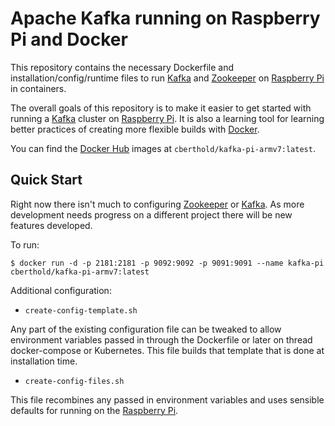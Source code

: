 # Apache Kafka running on Raspberry Pi and Docker

This repository contains the necessary Dockerfile and
installation/config/runtime files to run [Kafka] and [Zookeeper] on [Raspberry Pi] in containers.

The overall goals of this repository is to make it easier to get started
with running a [Kafka] cluster on [Raspberry Pi].  It is also a learning
tool for learning better practices of creating more flexible builds with
[Docker].

You can find the [Docker Hub] images at `cberthold/kafka-pi-armv7:latest`.

## Quick Start

Right now there isn't much to configuring [Zookeeper] or [Kafka].  As more
development needs progress on a different project there will be new features
developed.

To run:
```# Run docker in daemon mode and expose ports
$ docker run -d -p 2181:2181 -p 9092:9092 -p 9091:9091 --name kafka-pi
cberthold/kafka-pi-armv7:latest
```

Additional configuration:

- ```create-config-template.sh```

Any part of the existing configuration file can be tweaked to allow
environment variables passed in through the Dockerfile or later on thread
docker-compose or Kubernetes.  This file builds that template that is done
at installation time.

- ```create-config-files.sh```

This file recombines any passed in environment variables and uses sensible
defaults for running on the [Raspberry Pi].


[Docker]: http://www.docker.io
[Docker Hub]: https://hub.docker.com
[Kafka]: http://kafka.apache.org
[Zookeeper]: https://zookeeper.apache.org
[Raspberry Pi]: https://www.raspberrypi.org